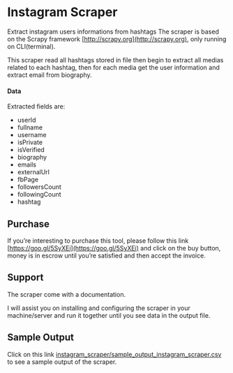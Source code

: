 # Instagram Scraper
Extract instagram users informations from hashtags
The scraper is based on the Scrapy framework [http://scrapy.org](http://scrapy.org), only running on CLI(terminal).

This scraper read all hashtags stored in file then begin to extract all medias related to each hashtag, then for each media get the user information and extract email from biography.

#### Data
Extracted fields are:
- userId
- fullname
- username
- isPrivate
- isVerified
- biography
- emails
- externalUrl
- fbPage
- followersCount
- followingCount
- hashtag

## Purchase
If you’re interesting to purchase this tool, please follow this link [https://goo.gl/5SyXEi](https://goo.gl/5SyXEi) and click on the buy button, money is in escrow until you’re satisfied and then accept the invoice.

## Support
The scraper come with a documentation.

I will assist you on installing and configuring the scraper in your machine/server and run it together until you see data in the output file.

## Sample Output
Click on this link [instagram_scraper/sample_output_instagram_scraper.csv](sample_output_instagram_scraper.csv) to see a sample output of the scraper.
